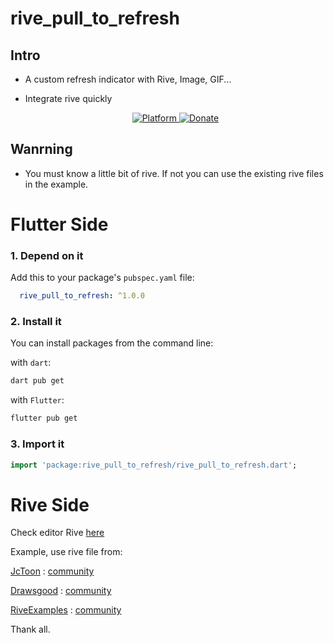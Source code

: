 # rive_pull_to_refresh
## Intro
- A custom refresh indicator with Rive, Image, GIF...

- Integrate rive quickly

  <div align="center">
	<a href="https://flutter.io">
    <img src="https://img.shields.io/badge/Platform-Flutter-yellow.svg"
      alt="Platform" />
  <a href="paypalme/phucho2306">
    <img src="https://img.shields.io/badge/Donate-PayPal-green.svg"
      alt="Donate" />
  </a>
</div><be>

## Wanrning
- You must know a little bit of rive. If not you can use the existing rive files in the example.

# Flutter Side

### 1. Depend on it
Add this to your package's `pubspec.yaml` file:

```yaml
  rive_pull_to_refresh: ^1.0.0
```

### 2. Install it

You can install packages from the command line:

with `dart`:

```css
dart pub get
```

with `Flutter`:

```css
flutter pub get
```

### 3. Import it
```dart
import 'package:rive_pull_to_refresh/rive_pull_to_refresh.dart';
```

# Rive Side

Check editor Rive [here](https://rive.app/community/8921-17052-rive-files-use-for-a-package-from-flutter/)

Example, use rive file from:

[JcToon](https://rive.app/@JcToon/) : [community](https://rive.app/community/3146-6725-pull-to-refresh/)

[Drawsgood](https://rive.app/@drawsgood/) : [community](https://rive.app/community/5251-10495-pull-to-refresh-use-case/)

[RiveExamples](https://rive.app/@RiveExamples/) : [community](https://rive.app/community/516-982-interactive-animations/)

Thank all.

